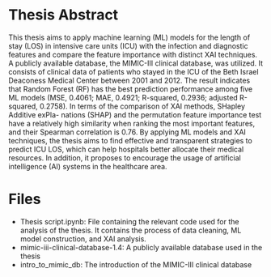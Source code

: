 # Thesis Abstract
This thesis aims to apply machine learning (ML) models for the length of stay (LOS) in intensive care units (ICU) with the infection and diagnostic features and compare the feature importance with distinct XAI techniques. A publicly available database, the MIMIC-III clinical database, was utilized. It consists of clinical data of patients who stayed in the ICU of the Beth Israel Deaconess Medical Center between 2001 and 2012. The result indicates that Random Forest (RF) has the best prediction performance among five ML models (MSE, 0.4061; MAE, 0.4921; R-squared, 0.2936; adjusted R-squared, 0.2758). In terms of the comparison of XAI methods, SHapley Additive exPla- nations (SHAP) and the permutation feature importance test have a relatively high similarity when ranking the most important features, and their Spearman correlation is 0.76. By applying ML models and XAI techniques, the thesis aims to find effective and transparent strategies to predict ICU LOS, which can help hospitals better allocate their medical resources. In addition, it proposes to encourage the usage of artificial intelligence (AI) systems in the healthcare area.
# Files
- Thesis script.ipynb: File containing the relevant code used for the analysis of the thesis. It contains the process of data cleaning, ML model construction, and XAI analysis.
- mimic-iii-clinical-database-1.4: A publicly available database used in the thesis
- intro_to_mimic_db: The introduction of the MIMIC-III clinical database